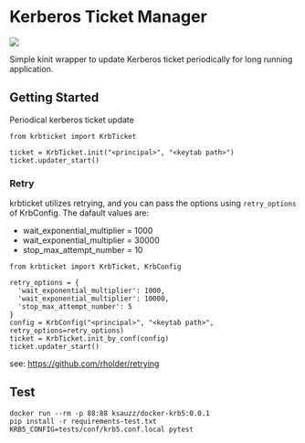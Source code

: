 # Kerberos Ticket Manager

![](https://github.com/ksauzz/krbticket/workflows/test/badge.svg)

Simple kinit wrapper to update Kerberos ticket periodically for long running application.

## Getting Started

Periodical kerberos ticket update

```
from krbticket import KrbTicket

ticket = KrbTicket.init("<principal>", "<keytab path>")
ticket.updater_start()
```

### Retry

krbticket utilizes retrying, and you can pass the options using `retry_options` of KrbConfig. The dafault values are:

- wait_exponential_multiplier = 1000
- wait_exponential_multiplier = 30000
- stop_max_attempt_number = 10

```
from krbticket import KrbTicket, KrbConfig

retry_options = {
  'wait_exponential_multiplier': 1000,
  'wait_exponential_multiplier': 10000,
  'stop_max_attempt_number': 5
}
config = KrbConfig("<principal>", "<keytab path>", retry_options=retry_options)
ticket = KrbTicket.init_by_conf(config)
ticket.updater_start()
```

see: https://github.com/rholder/retrying

## Test

```
docker run --rm -p 88:88 ksauzz/docker-krb5:0.0.1
pip install -r requirements-test.txt
KRB5_CONFIG=tests/conf/krb5.conf.local pytest
```

